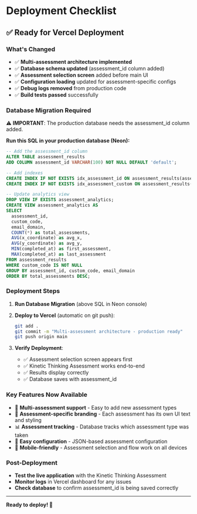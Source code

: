 # Deployment Checklist

## ✅ Ready for Vercel Deployment

### What's Changed
- ✅ **Multi-assessment architecture implemented**
- ✅ **Database schema updated** (assessment_id column added)
- ✅ **Assessment selection screen** added before main UI
- ✅ **Configuration loading** updated for assessment-specific configs
- ✅ **Debug logs removed** from production code
- ✅ **Build tests passed** successfully

### Database Migration Required
⚠️ **IMPORTANT**: The production database needs the assessment_id column added.

**Run this SQL in your production database (Neon):**

```sql
-- Add the assessment_id column
ALTER TABLE assessment_results 
ADD COLUMN assessment_id VARCHAR(100) NOT NULL DEFAULT 'default';

-- Add indexes
CREATE INDEX IF NOT EXISTS idx_assessment_id ON assessment_results(assessment_id);
CREATE INDEX IF NOT EXISTS idx_assessment_custom ON assessment_results(assessment_id, custom_code);

-- Update analytics view
DROP VIEW IF EXISTS assessment_analytics;
CREATE VIEW assessment_analytics AS
SELECT 
  assessment_id,
  custom_code,
  email_domain,
  COUNT(*) as total_assessments,
  AVG(x_coordinate) as avg_x,
  AVG(y_coordinate) as avg_y,
  MIN(completed_at) as first_assessment,
  MAX(completed_at) as last_assessment
FROM assessment_results
WHERE custom_code IS NOT NULL
GROUP BY assessment_id, custom_code, email_domain
ORDER BY total_assessments DESC;
```

### Deployment Steps

1. **Run Database Migration** (above SQL in Neon console)

2. **Deploy to Vercel** (automatic on git push):
   ```bash
   git add .
   git commit -m "Multi-assessment architecture - production ready"
   git push origin main
   ```

3. **Verify Deployment**:
   - ✅ Assessment selection screen appears first
   - ✅ Kinetic Thinking Assessment works end-to-end
   - ✅ Results display correctly
   - ✅ Database saves with assessment_id

### Key Features Now Available

- 🎯 **Multi-assessment support** - Easy to add new assessment types
- 🎨 **Assessment-specific branding** - Each assessment has its own UI text and styling
- 📊 **Assessment tracking** - Database tracks which assessment type was taken
- 🔧 **Easy configuration** - JSON-based assessment configuration
- 📱 **Mobile-friendly** - Assessment selection and flow work on all devices

### Post-Deployment

- **Test the live application** with the Kinetic Thinking Assessment
- **Monitor logs** in Vercel dashboard for any issues
- **Check database** to confirm assessment_id is being saved correctly

---

**Ready to deploy! 🚀**